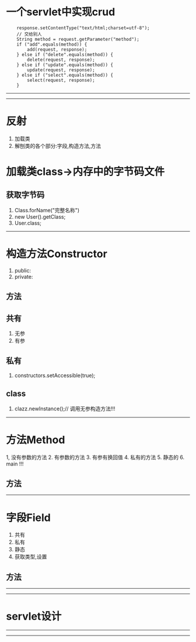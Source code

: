 # 一个servlet中实现crud #
		response.setContentType("text/html;charset=utf-8");
		// 交给别人
		String method = request.getParameter("method");
		if ("add".equals(method)) {
			add(request, response);
		} else if ("delete".equals(method)) {
			delete(request, response);
		} else if ("update".equals(method)) {
			update(request, response);
		} else if ("select".equals(method)) {
			select(request, response);
		}



 

----------

----------
# 反射 #
1. 加载类
2. 解刨类的各个部分:字段,构造方法,方法



# 加载类class->内存中的字节码文件 #

## 获取字节码 ##
1. Class.forName("完整名称")
2. new User().getClass;
3. User.class; 




----------

# 构造方法Constructor #
1. public:
2. private:
		
## 方法 ##




## 共有 ##
1. 无参
2. 有参 

## 私有 ##
1. constructors.setAccessible(true);

## class ##
1. clazz.newInstance();// 调用无参构造方法!!!


----------

# 方法Method #


1, 没有参数的方法
2. 有参数的方法
3. 有参有换回值
4. 私有的方法
5. 静态的
6. main !!!



## 方法 ##

----------

# 字段Field #
1. 共有
2. 私有
3. 静态
4. 获取类型,设置

## 方法 ##



----------

----------
# servlet设计 #





----------

----------
